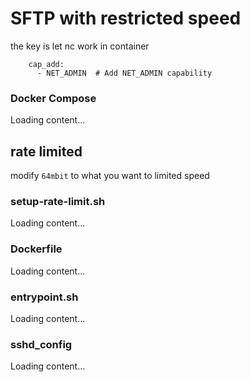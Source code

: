 # SFTP with restricted speed

the key is let nc work in container
```
    cap_add:
      - NET_ADMIN  # Add NET_ADMIN capability
```
### Docker Compose

<div class="load_as_code_session" data-url="docker-compose.yml">
  Loading content...
</div>

## rate limited

modify ```64mbit``` to what you want to limited speed

### setup-rate-limit.sh

<div class="load_as_code_session" data-url="setup-rate-limit.sh">
  Loading content...
</div>



### Dockerfile

<div class="load_as_code_session" data-url="Dockerfile">
  Loading content...
</div>

### entrypoint.sh

<div class="load_as_code_session" data-url="entrypoint.sh">
  Loading content...
</div>



### sshd_config

<div class="load_as_code_session" data-url="sshd_config">
  Loading content...
</div>


<script src="https://posetmage.com/assets/js/LoadAsCodeSession.js"></script>
